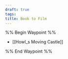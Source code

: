 ```yaml
---
draft: true
tags: 
title: Book to Film
---
```


%% Begin Waypoint %%

- [[Howl_s Moving Castle]]

%% End Waypoint %%
